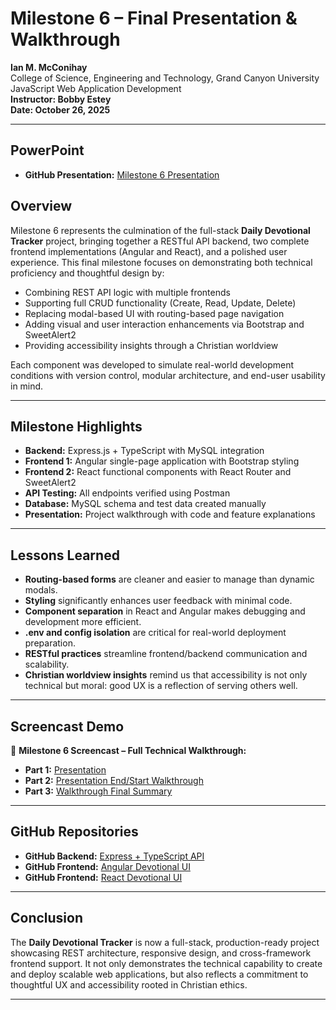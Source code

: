 # Milestone 6 – Final Presentation & Walkthrough

**Ian M. McConihay**  
College of Science, Engineering and Technology, Grand Canyon University  
JavaScript Web Application Development  
**Instructor: Bobby Estey**  
**Date: October 26, 2025**

---
## PowerPoint

- **GitHub Presentation:** [Milestone 6 Presentation](https://github.com/Ian-McConihay/CST-391/blob/main/milestones/milestone6/milestone6-presentation.md)

## Overview

Milestone 6 represents the culmination of the full-stack **Daily Devotional Tracker** project, bringing together a RESTful API backend, two complete frontend implementations (Angular and React), and a polished user experience. This final milestone focuses on demonstrating both technical proficiency and thoughtful design by:

- Combining REST API logic with multiple frontends
- Supporting full CRUD functionality (Create, Read, Update, Delete)
- Replacing modal-based UI with routing-based page navigation
- Adding visual and user interaction enhancements via Bootstrap and SweetAlert2
- Providing accessibility insights through a Christian worldview

Each component was developed to simulate real-world development conditions with version control, modular architecture, and end-user usability in mind.

---

## Milestone Highlights

- **Backend:** Express.js + TypeScript with MySQL integration
- **Frontend 1:** Angular single-page application with Bootstrap styling
- **Frontend 2:** React functional components with React Router and SweetAlert2
- **API Testing:** All endpoints verified using Postman
- **Database:** MySQL schema and test data created manually
- **Presentation:** Project walkthrough with code and feature explanations

---

## Lessons Learned

-  **Routing-based forms** are cleaner and easier to manage than dynamic modals.
-  **Styling** significantly enhances user feedback with minimal code.
-  **Component separation** in React and Angular makes debugging and development more efficient.
-  **.env and config isolation** are critical for real-world deployment preparation.
-  **RESTful practices** streamline frontend/backend communication and scalability.
-  **Christian worldview insights** remind us that accessibility is not only technical but moral: good UX is a reflection of serving others well.

---

## Screencast Demo

🎥 **Milestone 6 Screencast – Full Technical Walkthrough:**

- **Part 1:** [Presentation](https://www.loom.com/share/0d21dbab69d14b72837f134b8b0bff5f?sid=fbc87f67-9df8-4750-8c21-d1a15d523dd3)
- **Part 2:** [Presentation End/Start Walkthrough](https://www.loom.com/share/9ace4352eee3465d965e94682614efcd?sid=21d2053d-5739-4d5e-a60c-d57a1c47445f)
- **Part 3:** [Walkthrough Final Summary](https://www.loom.com/share/1cade4da120a4a21b3f440b6d19a73f6?sid=4ffa30ae-6367-48a1-bffc-36164b00bb3f)

---

## GitHub Repositories

- **GitHub Backend:** [Express + TypeScript API](https://github.com/Ian-McConihay/CST-391/tree/main/milestones/milestone3)  
- **GitHub Frontend:** [Angular Devotional UI](https://github.com/Ian-McConihay/CST-391/tree/main/milestones/milestone4)  
- **GitHub Frontend:** [React Devotional UI](https://github.com/Ian-McConihay/CST-391/tree/main/milestones/milestone5)  

---

## Conclusion

The **Daily Devotional Tracker** is now a full-stack, production-ready project showcasing REST architecture, responsive design, and cross-framework frontend support. It not only demonstrates the technical capability to create and deploy scalable web applications, but also reflects a commitment to thoughtful UX and accessibility rooted in Christian ethics.

---